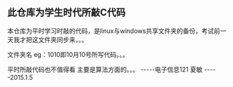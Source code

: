 ## 此仓库为学生时代所敲C代码

本仓库为平时学习时敲的代码，是linux与windows共享文件夹的备份，考试前一天我才把这文件夹同步来，。。

文件夹名 eg：1010即10月10号所写代码。。。
              
平时所敲代码也不值得看 主要是算法方面的。。。
                                                                           -----电子信息121 夏敏 
                                                                           -----2015.1.5
